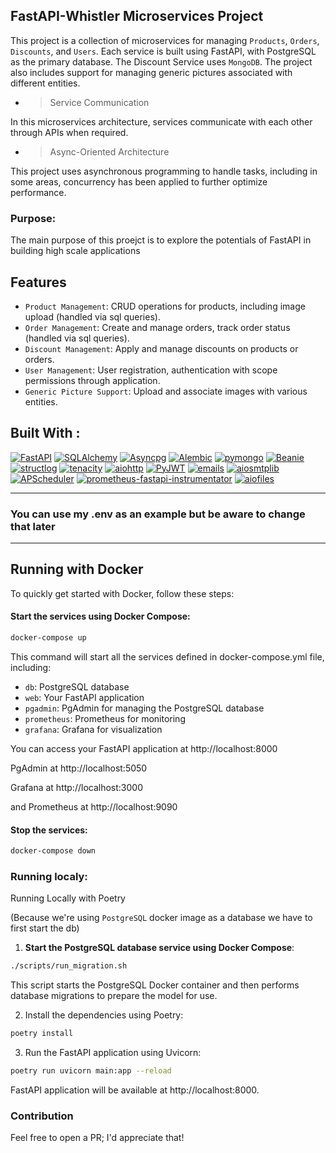 ## FastAPI-Whistler Microservices Project

This project is a collection of microservices for managing `Products`, `Orders`, `Discounts`, and `Users`. Each service is built using FastAPI, with PostgreSQL as the primary database. The Discount Service uses `MongoDB`. The project also includes support for managing generic pictures associated with different entities.

- > Service Communication

In this microservices architecture, services communicate with each other through APIs when required.

- > Async-Oriented Architecture

This project uses asynchronous programming to handle tasks, including
in some areas, concurrency has been applied to further optimize performance.

### Purpose:
The main purpose of this proejct is to explore the potentials of FastAPI in building high scale applications


## Features

- `Product Management`: CRUD operations for products, including image upload (handled via sql queries).
- `Order Management`: Create and manage orders, track order status (handled via sql queries).
- `Discount Management`: Apply and manage discounts on products or orders.
- `User Management`: User registration, authentication with scope permissions through application.
- `Generic Picture Support`: Upload and associate images with various entities.


## Built With :

[![FastAPI](https://img.shields.io/badge/FASTAPI-0.111.0-009688?style=for-the-badge&logo=fastapi)](https://fastapi.tiangolo.com/)
[![SQLAlchemy](https://img.shields.io/badge/SQLALCHEMY-2.0.31-d32f2f?style=for-the-badge&logo=sqlalchemy)](https://www.sqlalchemy.org/)
[![Asyncpg](https://img.shields.io/badge/ASYNC_PG-0.29.0-039be5?style=for-the-badge)](https://github.com/MagicStack/asyncpg)
[![Alembic](https://img.shields.io/badge/ALEMBIC-1.13.2-8bc34a?style=for-the-badge)](https://alembic.sqlalchemy.org/)
[![pymongo](https://img.shields.io/badge/PYMONGO-4.8.0-47a248?style=for-the-badge&logo=mongodb)](https://pypi.org/project/pymongo/)
[![Beanie](https://img.shields.io/badge/BEANIE-1.26.0-0d9488?style=for-the-badge)](https://pypi.org/project/beanie/)
[![structlog](https://img.shields.io/badge/STRUCTLOG-24.4.0-00d084?style=for-the-badge)](https://www.structlog.org/)
[![tenacity](https://img.shields.io/badge/TENACITY-8.5.0-ff2e63?style=for-the-badge)](https://pypi.org/project/tenacity/)
[![aiohttp](https://img.shields.io/badge/AIOHTTP-3.10.3-009688?style=for-the-badge&logo=aiohttp)](https://docs.aiohttp.org/en/stable/)
[![PyJWT](https://img.shields.io/badge/PYJWT-2.8.0-7f7f7f?style=for-the-badge)](https://pypi.org/project/PyJWT/)
[![emails](https://img.shields.io/badge/EMAILS-0.6-d44638?style=for-the-badge)](https://pypi.org/project/emails/)
[![aiosmtplib](https://img.shields.io/badge/AIOSMTPLIB-3.0.1-39a7a1?style=for-the-badge)](https://pypi.org/project/aiosmtplib/)
[![APScheduler](https://img.shields.io/badge/APScheduler-3.10.4-512da8?style=for-the-badge)](https://pypi.org/project/APScheduler/)
[![prometheus-fastapi-instrumentator](https://img.shields.io/badge/PROMETHEUS_FASTAPI_INSTRUMENTATOR-7.0.0-f56c42?style=for-the-badge)](https://pypi.org/project/prometheus-fastapi-instrumentator/)
[![aiofiles](https://img.shields.io/badge/AIOFILES-24.1.0-2196f3?style=for-the-badge)](https://pypi.org/project/aiofiles/)

---
### **You can use my .env as an example but be aware to change that later**
---

## Running with Docker

To quickly get started with Docker, follow these steps:


#### Start the services using Docker Compose:

```sh
docker-compose up
```

This command will start all the services defined in docker-compose.yml file, including:

- `db`: PostgreSQL database
- `web`: Your FastAPI application
- `pgadmin`: PgAdmin for managing the PostgreSQL database
- `prometheus`: Prometheus for monitoring
- `grafana`: Grafana for visualization

You can access your FastAPI application at http://localhost:8000

PgAdmin at http://localhost:5050

Grafana at http://localhost:3000

and Prometheus at http://localhost:9090

#### Stop the services:
```sh
docker-compose down
```

### Running localy:
Running Locally with Poetry

(Because we're using `PostgreSQL` docker image as a database we have to first start the db)

1. **Start the PostgreSQL database service using Docker Compose**:


```sh
./scripts/run_migration.sh
```

This script starts the PostgreSQL Docker container and then performs database migrations to prepare the model for use.


2. Install the dependencies using Poetry:

```sh
poetry install
```

3. Run the FastAPI application using Uvicorn:

```sh
poetry run uvicorn main:app --reload
```

FastAPI application will be available at http://localhost:8000.


### Contribution

Feel free to open a PR; I'd appreciate that! 